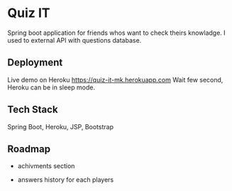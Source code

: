 # Quiz IT

Spring boot application for friends whos want to check theirs knowladge.
I used to external API with questions database.  


## Deployment

Live demo on Heroku https://quiz-it-mk.herokuapp.com
Wait few second, Heroku can be in sleep mode. 



## Tech Stack

Spring Boot, Heroku, JSP, Bootstrap

## Roadmap

- achivments section

- answers history for each players
